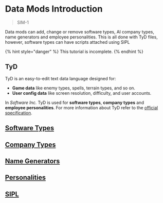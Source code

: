 # Data Mods Introduction

> SIM-1

Data mods can add, change or remove software types, AI company types, name generators and employee personalities. This is all done with TyD files, however, software types can have scripts attached using SIPL

{% hint style="danger" %}
This tutorial is incomplete.
{% endhint %}

## TyD

TyD is an easy-to-edit text data language designed for:

* **Game data** like enemy types, spells, terrain types, and so on.
* **User config data** like screen resolution, difficulty, and user accounts.

In _Software Inc._ TyD is used for **software types**, **company types** and **employee personalities**. For more information about TyD refer to the [official specification](https://github.com/TynanSylvester/TyD).

## [Software Types](software-types.md)



## [Company Types](company-types.md)



## [Name Generators](name-generators.md)



## [Personalities](personalties.md)



## [SIPL](sipl.md)



